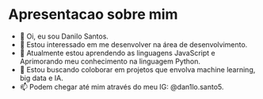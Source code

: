 # Apresentacao sobre mim

- 👋 Oi, eu sou Danilo Santos.
- 👀 Estou interessado em me desenvolver na área de desenvolvimento.  
- 🌱 Atualmente estou aprendendo as linguagens JavaScript e Aprimorando meu conhecimento na linguagem Python.
- 💞️ Estou buscando coloborar em projetos que envolva machine learning, big data e IA.
- 📫 Podem chegar até mim através do meu IG: @dan1lo.santo5.
<!---
csantos097/csantos097 is a ✨ special ✨ repository because its `README.md` (this file) appears on your GitHub profile.
You can click the Preview link to take a look at your changes.
--->

